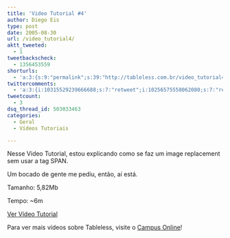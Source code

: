 ```yaml
---
title: 'Video Tutorial #4'
author: Diego Eis
type: post
date: 2005-08-30
url: /video_tutorial4/
aktt_tweeted:
  - 1
tweetbackscheck:
  - 1356453559
shorturls:
  - 'a:3:{s:9:"permalink";s:39:"http://tableless.com.br/video_tutorial4";s:7:"tinyurl";s:26:"http://tinyurl.com/3ury484";s:4:"isgd";s:19:"http://is.gd/N3qqpO";}'
twittercomments:
  - 'a:3:{i:10315529239666688;s:7:"retweet";i:10256575558062080;s:7:"retweet";i:32833145581608960;s:7:"retweet";}'
tweetcount:
  - 3
dsq_thread_id: 503033463
categories:
  - Geral
  - Vídeos Tutoriais

---
```

Nesse Video Tutorial, estou explicando como se faz um image replacement sem usar a tag SPAN.
  
Um bocado de gente me pediu, então, aí está. 

Tamanho: 5,82Mb
  
Tempo: ~6m
  
[Ver Vídeo Tutorial][1] 

Para ver mais vídeos sobre Tableless, visite o [Campus Online][2]!

 [1]: http://tableless.com.br/videotutorial/videotutorial4/imagereplacementnospan.swf
 [2]: http://campus.visie.com.br/ "Vídeo aulas sobre desenvolvimento web"